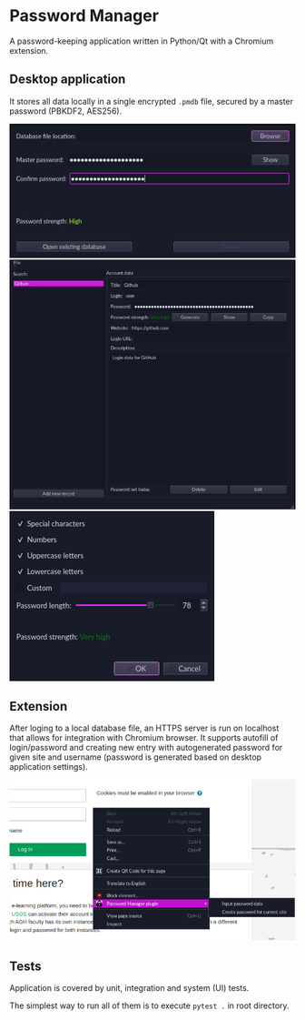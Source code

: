 # Password Manager
A password-keeping application written in Python/Qt with a Chromium extension.

## Desktop application
It stores all data locally in a single  encrypted `.pmdb` file, secured by a master
password (PBKDF2, AES256).

![Create DB](img/create.png)
![Main screen](img/main.png)
![Generate password](img/generate.png)

## Extension
After loging to a local database file, an HTTPS server is run on localhost that allows for integration
with Chromium browser. It supports autofill of login/password and creating new entry with autogenerated
password for given site and username (password is generated based on desktop application settings).

![Extension](img/plugin.png)

## Tests
Application is covered by unit, integration and system (UI) tests.

The simplest way to run all of them is to execute `pytest .` in root directory.
